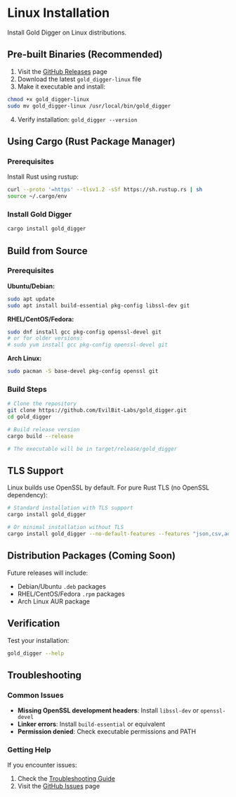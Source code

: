 # Linux Installation

Install Gold Digger on Linux distributions.

## Pre-built Binaries (Recommended)

1. Visit the [GitHub Releases](https://github.com/EvilBit-Labs/gold_digger/releases) page
2. Download the latest `gold_digger-linux` file
3. Make it executable and install:

```bash
chmod +x gold_digger-linux
sudo mv gold_digger-linux /usr/local/bin/gold_digger
```

4. Verify installation: `gold_digger --version`

## Using Cargo (Rust Package Manager)

### Prerequisites

Install Rust using rustup:

```bash
curl --proto '=https' --tlsv1.2 -sSf https://sh.rustup.rs | sh
source ~/.cargo/env
```

### Install Gold Digger

```bash
cargo install gold_digger
```

## Build from Source

### Prerequisites

**Ubuntu/Debian:**

```bash
sudo apt update
sudo apt install build-essential pkg-config libssl-dev git
```

**RHEL/CentOS/Fedora:**

```bash
sudo dnf install gcc pkg-config openssl-devel git
# or for older versions:
# sudo yum install gcc pkg-config openssl-devel git
```

**Arch Linux:**

```bash
sudo pacman -S base-devel pkg-config openssl git
```

### Build Steps

```bash
# Clone the repository
git clone https://github.com/EvilBit-Labs/gold_digger.git
cd gold_digger

# Build release version
cargo build --release

# The executable will be in target/release/gold_digger
```

## TLS Support

Linux builds use OpenSSL by default. For pure Rust TLS (no OpenSSL dependency):

```bash
# Standard installation with TLS support
cargo install gold_digger

# Or minimal installation without TLS
cargo install gold_digger --no-default-features --features "json,csv,additional_mysql_types,verbose"
```

## Distribution Packages (Coming Soon)

Future releases will include:

- Debian/Ubuntu `.deb` packages
- RHEL/CentOS/Fedora `.rpm` packages
- Arch Linux AUR package

## Verification

Test your installation:

```bash
gold_digger --help
```

## Troubleshooting

### Common Issues

- **Missing OpenSSL development headers**: Install `libssl-dev` or `openssl-devel`
- **Linker errors**: Install `build-essential` or equivalent
- **Permission denied**: Check executable permissions and PATH

### Getting Help

If you encounter issues:

1. Check the [Troubleshooting Guide](../troubleshooting/README.md)
2. Visit the [GitHub Issues](https://github.com/EvilBit-Labs/gold_digger/issues) page
